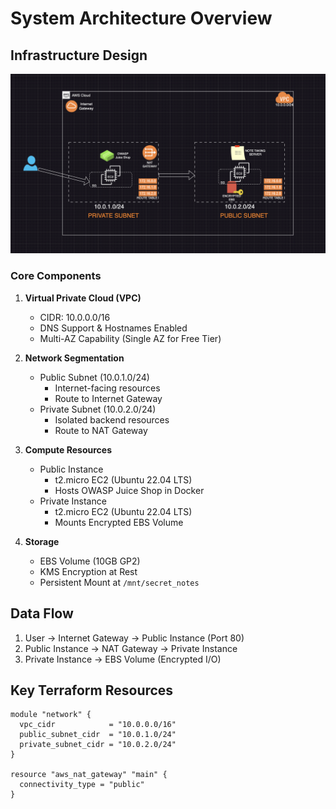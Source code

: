 # System Architecture Overview

## Infrastructure Design
![Network Architecture Diagram](./images/architecture-diagram.png)

### Core Components
1. **Virtual Private Cloud (VPC)**
   - CIDR: 10.0.0.0/16
   - DNS Support & Hostnames Enabled
   - Multi-AZ Capability (Single AZ for Free Tier)

2. **Network Segmentation**
   - Public Subnet (10.0.1.0/24)
     - Internet-facing resources
     - Route to Internet Gateway
   - Private Subnet (10.0.2.0/24)
     - Isolated backend resources
     - Route to NAT Gateway

3. **Compute Resources**
   - Public Instance
     - t2.micro EC2 (Ubuntu 22.04 LTS)
     - Hosts OWASP Juice Shop in Docker
   - Private Instance
     - t2.micro EC2 (Ubuntu 22.04 LTS)
     - Mounts Encrypted EBS Volume

4. **Storage**
   - EBS Volume (10GB GP2)
   - KMS Encryption at Rest
   - Persistent Mount at `/mnt/secret_notes`

## Data Flow
1. User → Internet Gateway → Public Instance (Port 80)
2. Public Instance → NAT Gateway → Private Instance
3. Private Instance → EBS Volume (Encrypted I/O)

## Key Terraform Resources
```hcl
module "network" {
  vpc_cidr            = "10.0.0.0/16"
  public_subnet_cidr  = "10.0.1.0/24"
  private_subnet_cidr = "10.0.2.0/24"
}

resource "aws_nat_gateway" "main" {
  connectivity_type = "public"
}
```
